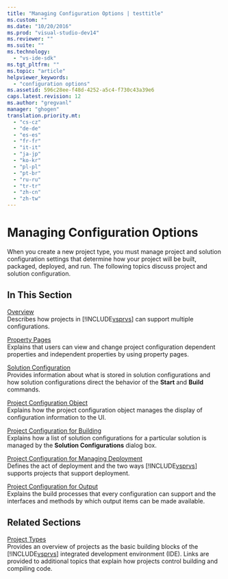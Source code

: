 ```yaml
---
title: "Managing Configuration Options | testtitle"
ms.custom: ""
ms.date: "10/20/2016"
ms.prod: "visual-studio-dev14"
ms.reviewer: ""
ms.suite: ""
ms.technology: 
  - "vs-ide-sdk"
ms.tgt_pltfrm: ""
ms.topic: "article"
helpviewer_keywords: 
  - "configuration options"
ms.assetid: 596c28ee-f48d-4252-a5c4-f730c43a39e6
caps.latest.revision: 12
ms.author: "gregvanl"
manager: "ghogen"
translation.priority.mt: 
  - "cs-cz"
  - "de-de"
  - "es-es"
  - "fr-fr"
  - "it-it"
  - "ja-jp"
  - "ko-kr"
  - "pl-pl"
  - "pt-br"
  - "ru-ru"
  - "tr-tr"
  - "zh-cn"
  - "zh-tw"
---
```

# Managing Configuration Options
When you create a new project type, you must manage project and solution configuration settings that determine how your project will be built, packaged, deployed, and run. The following topics discuss project and solution configuration.  
  
## In This Section  
 [Overview](../extensibility-internals/configuration-options-overview.md)  
 Describes how projects in [!INCLUDE[vsprvs](../code-quality/includes/vsprvs_md.md)] can support multiple configurations.  
  
 [Property Pages](../extensibility-internals/property-pages.md)  
 Explains that users can view and change project configuration dependent properties and independent properties by using property pages.  
  
 [Solution Configuration](../extensibility-internals/solution-configuration.md)  
 Provides information about what is stored in solution configurations and how solution configurations direct the behavior of the **Start** and **Build** commands.  
  
 [Project Configuration Object](../extensibility-internals/project-configuration-object.md)  
 Explains how the project configuration object manages the display of configuration information to the UI.  
  
 [Project Configuration for Building](../extensibility-internals/project-configuration-for-building.md)  
 Explains how a list of solution configurations for a particular solution is managed by the **Solution Configurations** dialog box.  
  
 [Project Configuration for Managing Deployment](../extensibility-internals/project-configuration-for-managing-deployment.md)  
 Defines the act of deployment and the two ways [!INCLUDE[vsprvs](../code-quality/includes/vsprvs_md.md)] supports projects that support deployment.  
  
 [Project Configuration for Output](../extensibility-internals/project-configuration-for-output.md)  
 Explains the build processes that every configuration can support and the interfaces and methods by which output items can be made available.  
  
## Related Sections  
 [Project Types](../extensibility-internals/project-types.md)  
 Provides an overview of projects as the basic building blocks of the [!INCLUDE[vsprvs](../code-quality/includes/vsprvs_md.md)] integrated development environment (IDE). Links are provided to additional topics that explain how projects control building and compiling code.